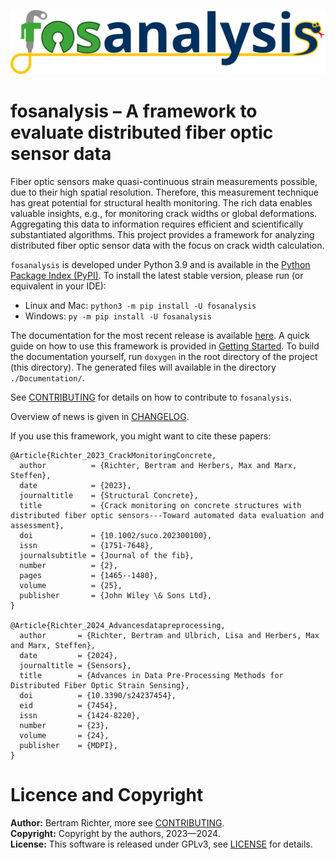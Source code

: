 ![fosanalysis](./doc/graphics/fosanalysis_logo.svg)

# fosanalysis – A framework to evaluate distributed fiber optic sensor data

Fiber optic sensors make quasi-continuous strain measurements possible, due to their high spatial resolution.
Therefore, this measurement technique has great potential for structural health monitoring.
The rich data enables valuable insights, e.g., for monitoring crack widths or global deformations.
Aggregating this data to information requires efficient and scientifically substantiated algorithms.
This project provides a framework for analyzing distributed fiber optic sensor data with the focus on crack width calculation.

`fosanalysis` is developed under Python 3.9 and is available in the [Python Package Index (PyPI)](https://pypi.org/project/fosanalysis/).
To install the latest stable version, please run (or equivalent in your IDE):
- Linux and Mac: `python3 -m pip install -U fosanalysis`
- Windows: `py -m pip install -U fosanalysis`

The documentation for the most recent release is available [here](https://tud-imb.github.io/fosanalysis/).
A quick guide on how to use this framework is provided in [Getting Started](./doc/GettingStarted.md).
To build the documentation yourself, run `doxygen` in the root directory of the project (this directory).
The generated files will available in the directory `./Documentation/`.

See [CONTRIBUTING](./CONTRIBUTING.md) for details on how to contribute to `fosanalysis`.

Overview of news is given in [CHANGELOG](./CHANGELOG.md).

If you use this framework, you might want to cite these papers:

```
@Article{Richter_2023_CrackMonitoringConcrete,
  author          = {Richter, Bertram and Herbers, Max and Marx, Steffen},
  date            = {2023},
  journaltitle    = {Structural Concrete},
  title           = {Crack monitoring on concrete structures with distributed fiber optic sensors---Toward automated data evaluation and assessment},
  doi             = {10.1002/suco.202300100},
  issn            = {1751-7648},
  journalsubtitle = {Journal of the fib},
  number          = {2},
  pages           = {1465--1480},
  volume          = {25},
  publisher       = {John Wiley \& Sons Ltd},
}

@Article{Richter_2024_Advancesdatapreprocessing,
  author       = {Richter, Bertram and Ulbrich, Lisa and Herbers, Max and Marx, Steffen},
  date         = {2024},
  journaltitle = {Sensors},
  title        = {Advances in Data Pre-Processing Methods for Distributed Fiber Optic Strain Sensing},
  doi          = {10.3390/s24237454},
  eid          = {7454},
  issn         = {1424-8220},
  number       = {23},
  volume       = {24},
  publisher    = {MDPI},
}
```

# Licence and Copyright

**Author:** Bertram Richter, more see [CONTRIBUTING](./CONTRIBUTING.md).  
**Copyright:** Copyright by the authors, 2023—2024.  
**License:** This software is released under GPLv3, see [LICENSE](./LICENSE) for details.